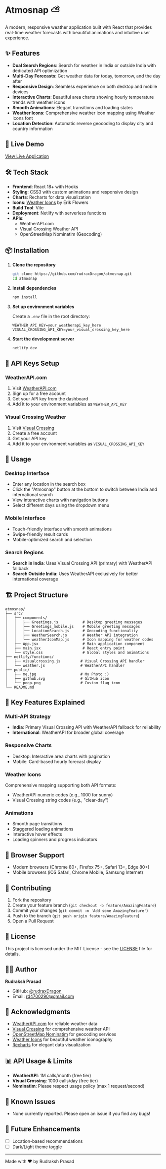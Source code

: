 # Atmosnap ⛅

A modern, responsive weather application built with React that provides real-time weather forecasts with beautiful animations and intuitive user experience.

## ✨ Features

- **Dual Search Regions**: Search for weather in India or outside India with dedicated API optimization
- **Multi-Day Forecasts**: Get weather data for today, tomorrow, and the day after
- **Responsive Design**: Seamless experience on both desktop and mobile devices
- **Interactive Charts**: Beautiful area charts showing hourly temperature trends with weather icons
- **Smooth Animations**: Elegant transitions and loading states
- **Weather Icons**: Comprehensive weather icon mapping using Weather Icons font
- **Location Detection**: Automatic reverse geocoding to display city and country information

## 🚀 Live Demo

[View Live Application](https://atmosnap.netlify.app/) 

## 🛠️ Tech Stack

- **Frontend**: React 18+ with Hooks
- **Styling**: CSS3 with custom animations and responsive design
- **Charts**: Recharts for data visualization
- **Icons**: [Weather Icons](https://github.com/erikflowers/weather-icons) by Erik Flowers
- **Build Tool**: Vite
- **Deployment**: Netlify with serverless functions
- **APIs**: 
  - WeatherAPI.com
  - Visual Crossing Weather API
  - OpenStreetMap Nominatim (Geocoding)

## 📦 Installation

1. **Clone the repository**
   ```bash
   git clone https://github.com/rudraxDragon/atmosnap.git
   cd atmosnap
   ```

2. **Install dependencies**
   ```bash
   npm install
   ```

3. **Set up environment variables**
   
   Create a `.env` file in the root directory:
   ```env
   WEATHER_API_KEY=your_weatherapi_key_here
   VISUAL_CROSSING_API_KEY=your_visual_crossing_key_here
   ```

4. **Start the development server**
   ```bash
   netlify dev
   ```

## 🔑 API Keys Setup

### WeatherAPI.com
1. Visit [WeatherAPI.com](https://www.weatherapi.com/)
2. Sign up for a free account
3. Get your API key from the dashboard
4. Add it to your environment variables as `WEATHER_API_KEY`

### Visual Crossing Weather
1. Visit [Visual Crossing](https://www.visualcrossing.com/weather-api)
2. Create a free account
3. Get your API key
4. Add it to your environment variables as `VISUAL_CROSSING_API_KEY`

## 📱 Usage

### Desktop Interface
- Enter any location in the search box
- Click the "Atmosnap" button at the bottom to switch between India and international search
- View interactive charts with navigation buttons
- Select different days using the dropdown menu

### Mobile Interface
- Touch-friendly interface with smooth animations
- Swipe-friendly result cards
- Mobile-optimized search and selection

### Search Regions
- **Search in India**: Uses Visual Crossing API (primary) with WeatherAPI fallback
- **Search Outside India**: Uses WeatherAPI exclusively for better international coverage

## 🏗️ Project Structure

```
atmosnap/
├── src/
│   ├── components/
│   │   ├── Greetings.js           # Desktop greeting messages
│   │   ├── Greetings_mobile.js    # Mobile greeting messages  
│   │   ├── LocationSearch.js      # Geocoding functionality
│   │   ├── WeatherSearch.js       # Weather API integration
│   │   └── weatherIconMap.js      # Icon mapping for weather codes
│   ├── App.jsx                    # Main application component
│   ├── main.jsx                   # React entry point
│   └── style.css                  # Global styles and animations
├── netlify/functions/
│   ├── visualcrossing.js         # Visual Crossing API handler
│   └── weather.js                # WeatherAPI handler
├── public/
│   ├── me.jpg                    # My Photo :)
│   ├── github.svg                # GitHub icon
│   └── poop.png                  # Custom flag icon
└── README.md
```

## 🎨 Key Features Explained

### Multi-API Strategy
- **India**: Primary Visual Crossing API with WeatherAPI fallback for reliability
- **International**: WeatherAPI for broader global coverage

### Responsive Charts
- Desktop: Interactive area charts with pagination
- Mobile: Card-based hourly forecast display

### Weather Icons
Comprehensive mapping supporting both API formats:
- WeatherAPI numeric codes (e.g., 1000 for sunny)
- Visual Crossing string codes (e.g., "clear-day")

### Animations
- Smooth page transitions
- Staggered loading animations
- Interactive hover effects
- Loading spinners and progress indicators

## 🌟 Browser Support

- Modern browsers (Chrome 80+, Firefox 75+, Safari 13+, Edge 80+)
- Mobile browsers (iOS Safari, Chrome Mobile, Samsung Internet)

## 🤝 Contributing

1. Fork the repository
2. Create your feature branch (`git checkout -b feature/AmazingFeature`)
3. Commit your changes (`git commit -m 'Add some AmazingFeature'`)
4. Push to the branch (`git push origin feature/AmazingFeature`)
5. Open a Pull Request

## 📝 License

This project is licensed under the MIT License - see the [LICENSE](LICENSE) file for details.

## 👨‍💻 Author

**Rudraksh Prasad**
- GitHub: [@rudraxDragon](https://github.com/rudraxDragon)
- Email: rd4700290@gmail.com

## 🙏 Acknowledgments

- [WeatherAPI.com](https://www.weatherapi.com/) for reliable weather data
- [Visual Crossing](https://www.visualcrossing.com/) for comprehensive weather API
- [OpenStreetMap Nominatim](https://nominatim.openstreetmap.org/) for geocoding services
- [Weather Icons](https://erikflowers.github.io/weather-icons/) for beautiful weather iconography
- [Recharts](https://recharts.org/) for elegant data visualization

## 📊 API Usage & Limits

- **WeatherAPI**: 1M calls/month (free tier)
- **Visual Crossing**: 1000 calls/day (free tier)
- **Nominatim**: Please respect usage policy (max 1 request/second)

## 🐛 Known Issues

- None currently reported. Please open an issue if you find any bugs!

## 🔮 Future Enhancements

- [ ] Location-based recommendations
- [ ] Dark/Light theme toggle

---

Made with ❤️ by Rudraksh Prasad
